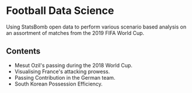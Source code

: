 # Football Data Science
Using StatsBomb open data to perform various scenario based analysis on an assortment of matches from the 2019 FIFA World Cup.

## Contents
- Mesut Ozil's passing during the 2018 World Cup.
- Visualising France's attacking prowess.
- Passing Contribution in the German team.
- South Korean Possession Efficiency.
